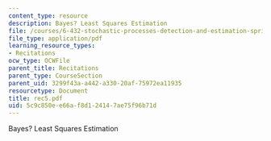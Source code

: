 ```yaml
---
content_type: resource
description: Bayes? Least Squares Estimation
file: /courses/6-432-stochastic-processes-detection-and-estimation-spring-2004/5c9c850ee66af8d124147ae75f96b71d_rec5.pdf
file_type: application/pdf
learning_resource_types:
- Recitations
ocw_type: OCWFile
parent_title: Recitations
parent_type: CourseSection
parent_uid: 3299f43a-a442-a330-20af-75972ea11935
resourcetype: Document
title: rec5.pdf
uid: 5c9c850e-e66a-f8d1-2414-7ae75f96b71d
---
```

Bayes? Least Squares Estimation

